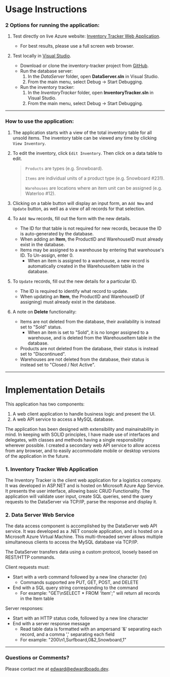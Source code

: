 # Usage Instructions

### 2 Options for running the application:

1. Test directly on live Azure website: [Inventory Tracker Web Application](https://inventory-tracker.azurewebsites.net).
	* For best results, please use a full screen web browser.

2. Test locally in [Visual Studio](https://visualstudio.microsoft.com/).
	* Download or clone the inventory-tracker project from [GitHub](https://github.com/b-edward/inventory-tracker).
	* Run the database server:
		1. In the *DataServer* folder, open **DataServer.sln** in Visual Studio.
		2. From the main menu, select Debug -> Start Debugging.
	* Run the inventory tracker:
		1. In the *InventoryTracker* folder, open **InventoryTracker.sln** in Visual Studio.
		2. From the main menu, select Debug -> Start Debugging.

---

### How to use the application:

1. The application starts with a view of the total inventory table for all unsold items. The inventory table can be viewed any time by clicking `View Inventory`.

2. To edit the inventory, click `Edit Inventory`. Then click on a data table to edit.	
	
	> `Products` are types (e.g. Snowboard).
	> 
	> `Items` are individual units of a product type (e.g. Snowboard #231).
	> 
	> `Warehouses` are locations where an item unit can be assigned (e.g. Waterloo #12).

3. Clicking on a table button will display an input form, an `Add New` and `Update` button, as well as a view of all records for that selection. 

4. To `Add New` records, fill out the form with the new details.
	* The ID for that table is not required for new records, because the ID is auto-generated by the database.
	* When adding an **Item**, the ProductID and WarehouseID must already exist in the database.
	* Items may be assigned to a warehouse by entering that warehouse's ID. To Un-assign, enter 0.
		* When an item is assigned to a warehouse, a new record is automatically created in the WarehouseItem table in the database.
	
5. To `Update` records, fill out the new details for a particular ID.
	* The ID is required to identify what record to update.
	* When updating an **Item**, the ProductID and WarehouseID (if assigning) must already exist in the database.

6. A note on **Delete** functionality:
	* Items are not deleted from the database, their availability is instead set to "Sold" status. 
		* When an item is set to "Sold", it is no longer assigned to a warehouse, and is deleted from the WarehouseItem table in the database.
	* Products are not deleted from the database, their status is instead set to "Discontinued". 
	* Warehouses are not deleted from the database, their status is instead set to "Closed / Not Active".

---

# Implementation Details

This application has two components: 
1. A web client application to handle business logic and present the UI.
2. A web API service to access a MySQL database.

The application has been designed with extensibility and mainainability in mind. In keeping with SOLID principles, I have made use of interfaces and delegates, with classes and methods having a single responsibility wherever possible. I created a secondary web API service to allow access from any browser, and to easily accommodate mobile or desktop versions of the application in the future.

### 1. Inventory Tracker Web Application

The Inventory Tracker is the client web application for a logistics company. It was developed in ASP.NET and is hosted on Microsoft Azure App Service. It presents the user interface, allowing basic CRUD Functionality. The application will validate user input, create SQL queries, send the query requests to the DataServer via TCP/IP, parse the response and display it. 

### 2. Data Server Web Service

The data access component is accomplished by the DataServer web API service. It was developed as a .NET console application, and is hosted on a Microsoft Azure Virtual Machine. This multi-threaded server allows multiple simultaneous clients to access the MySQL database via TCP/IP. 

The DataServer transfers data using a custom protocol, loosely based on REST/HTTP commands. 

Client requests must:
* Start with a verb command followed by a new line character (\n)
	* Commands supported are PUT, GET, POST, and DELETE
* End with a SQL query string corresponding to the command
	* For example: "GET\nSELECT * FROM 'Item';" will return all records in the Item table

Server responses:
* Start with an HTTP status code, followed by a new line character
* End with a server response message
	* Read table data is formatted with an ampersand '&' separating each record, and a comma ',' separating each field
	* For example: "200\n1,Surfboard,0&2,Snowboard,1" 
	
---

### Questions or Comments?

Please contact me at <edward@edwardboado.dev>. 	
